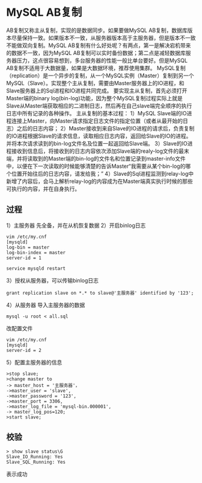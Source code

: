 # MySQL AB复制
AB复制又称主从复制，实现的是数据同步。如果要做MySQL AB复制，数据库版本尽量保持一致。如果版本不一致，从服务器版本高于主服务器，但是版本不一致不能做双向复制。MySQL AB复制有什么好处呢？有两点，第一是解决宕机带来的数据不一致，因为MySQL AB复制可以实时备份数据；第二点是减轻数据库服务器压力，这点很容易想到，多台服务器的性能一般比单台要好。但是MySQL AB复制不适用于大数据量，如果是大数据环境，推荐使用集群。
    MySQL复制（replication）是一个异步的复制，从一个MySQL实例（Master）复制到另一个MySQL（Slave）。实现整个主从复制，需要由Master服务器上的IO进程，和Slave服务器上的Sql进程和IO进程共同完成。
    要实现主从复制，首先必须打开Master端的binary log(bin-log)功能，因为整个MySQL复制过程实际上就是Slave从Master端获取相应的二进制日志，然后再在自己slave端完全顺序的执行日志中所有记录的各种操作。
主从复制的基本过程：
    1）MySQL Slave端的IO进程连接上Master，向Master请求指定日志文件的指定位置（或者从最开始的日志）之后的日志内容；
    2）Master接收到来自Slave的IO进程的请求后，负责复制的IO进程根据Slave的请求信息，读取相应日志内容，返回给Slave的IO的进程。并将本次请求读到的bin-log文件名及位置一起返回给Slave端。
    3）Slave的IO进程接收到信息后，将接收到的日志内容依次添加Slave端的realy-log文件的最末端，并将读取到的Master端的bin-log的文件名和位置记录到master-info文件中，以便在下一次读取的时候能够清楚的告诉Master“我需要从某个bin-log的哪个位置开始往后的日志内容，请发给我；”
    4）Slave的Sql进程监测到relay-log中新增了内容后，会马上解析relay-log的内容成为在Master端真实执行时候的那些可执行的内容，并在自身执行。
## 过程
1）主服务器
先全备，并在从机恢复数据
2）开启binlog日志
```
vim /etc/my.cnf
[mysqld]
log-bin = master
log-bin-index = master
server-id = 1
```
```
service mysqld restart
```
3）授权从服务器，可以传输binlog日志
```
grant replication slave on *.* to slave@'主服务器' identified by '123';
```
4）从服务器
导入主服务器的数据
```
mysql -u root < all.sql
```

改配置文件
```
vim /etc/my.cnf
[mysqld]
server-id = 2
```
5）配置主服务器的信息
```
>stop slave;
>change master to
-> master_host = '主服务器'，
->master_user = 'slave',
->master_password = '123',
->master_port = 3306,
->master_log_file = 'mysql-bin.000001',
-> master_log_pos=120;
>start slave;
```
## 校验
```
> show slave status\G
Slave_IO_Running: Yes
Slave_SQL_Running: Yes
```
表示成功


    
